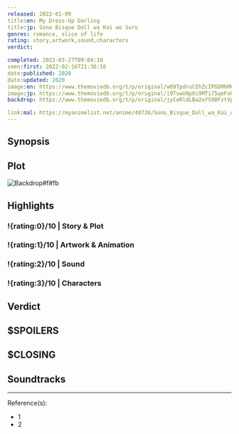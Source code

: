 ```yaml
---
released: 2022-01-09
title:en: My Dress-Up Darling
title:jp: Sono Bisque Doll wa Koi wo Suru
genres: romance, slice of life
rating: story,artwork,sound,characters
verdict:

completed: 2022-03-27T09:04:10
seen:first: 2022-02-16T21:36:16
date:published: 2020
date:updated: 2020
image:en: https://www.themoviedb.org/t/p/original/w09TpdruCEhZcIPGDMhM6sGDhg7.jpg
image:jp: https://www.themoviedb.org/t/p/original/i9TswU0pOi9MTi75qeFxKqIBwz2.jpg
backdrop: https://www.themoviedb.org/t/p/original/jyCeRldLBa2ofS8BFztVpxl6qaN.jpg

link:mal: https://myanimelist.net/anime/48736/Sono_Bisque_Doll_wa_Koi_wo_Suru
---
```



## Synopsis

## Plot

![Backdrop#f#fb](https://www.themoviedb.org/t/p/original/2iYfq4Q4IXSmWXU8A4B3Py29jiB.jpg "Source: TMDB")

## Highlights

### !{rating:0}/10 | Story & Plot

### !{rating:1}/10 | Artwork & Animation

### !{rating:2}/10 | Sound

### !{rating:3}/10 | Characters

## Verdict

## $SPOILERS

## $CLOSING

## Soundtracks

***
Reference(s):

- 1
- 2
